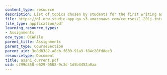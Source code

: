 ```yaml
---
content_type: resource
description: List of topics chosen by students for the first writing assignment.
file: https://ol-ocw-studio-app-qa.s3.amazonaws.com/courses/1-201j-introduction-to-transportation-systems-fall-2006/c799d350e02995089c3d1d5b4452a0aa_assn1_current.pdf
file_type: application/pdf
learning_resource_types:
- Assignments
ocw_type: OCWFile
parent_title: Assignments
parent_type: CourseSection
parent_uid: 3e8d8382-a8cb-f639-91a9-f84c28fd8ee3
resourcetype: Document
title: assn1_current.pdf
uid: c799d350-e029-9508-9c3d-1d5b4452a0aa
---
```

